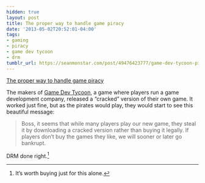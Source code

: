 ```yaml
---
hidden: true
layout: post
title: The proper way to handle game piracy
date: '2013-05-02T20:52:01-04:00'
tags:
- gaming
- piracy
- game dev tycoon
- drm
tumblr_url: https://seanmonstar.com/post/49476423777/game-dev-tycoon-piracy
---
```

[The proper way to handle game piracy](http://www.greenheartgames.com/2013/04/29/what-happens-when-pirates-play-a-game-development-simulator-and-then-go-bankrupt-because-of-piracy/)  

The makers of [Game Dev Tycoon](http://www.greenheartgames.com/app/game-dev-tycoon/), a game where players run a game development company, released a “cracked” version of their own game. It worked just fine, but as the pirates would play, they would start to see this beautiful message:

> Boss, it seems that while many players play our new game, they steal it by downloading a cracked version rather than buying it legally. If players don’t buy the games they like, we will sooner or later go bankrupt.

DRM done right.[^1]



[^1]: It’s worth buying just for this alone.

